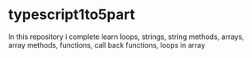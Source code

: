 # typescript1to5part
In this repository i complete learn loops, strings, string methods, arrays, array methods, functions, call back functions, loops in array
